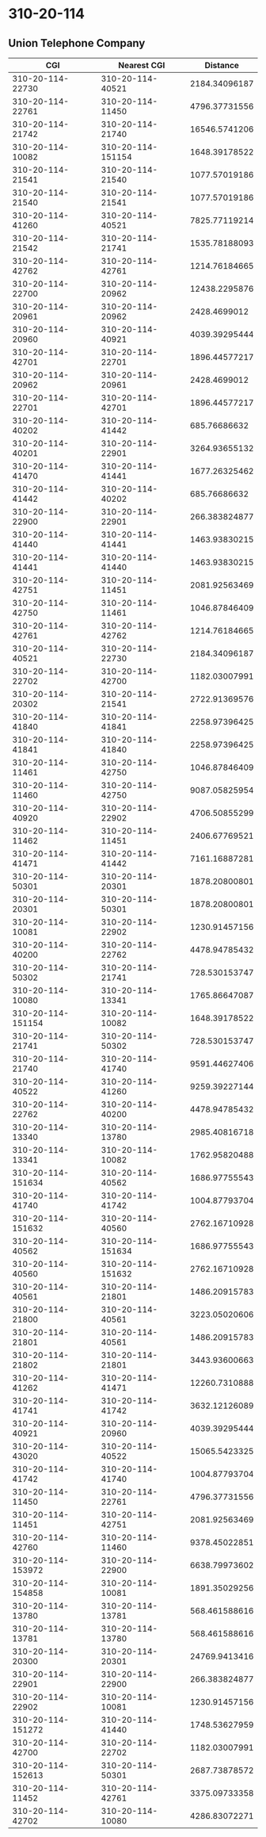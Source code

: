 # 310-20-114
## Union Telephone Company


| CGI | Nearest CGI | Distance |
|-----|-------------|----------|
| 310-20-114-22730 | 310-20-114-40521 | 2184.34096187 |
| 310-20-114-22761 | 310-20-114-11450 | 4796.37731556 |
| 310-20-114-21742 | 310-20-114-21740 | 16546.5741206 |
| 310-20-114-10082 | 310-20-114-151154 | 1648.39178522 |
| 310-20-114-21541 | 310-20-114-21540 | 1077.57019186 |
| 310-20-114-21540 | 310-20-114-21541 | 1077.57019186 |
| 310-20-114-41260 | 310-20-114-40521 | 7825.77119214 |
| 310-20-114-21542 | 310-20-114-21741 | 1535.78188093 |
| 310-20-114-42762 | 310-20-114-42761 | 1214.76184665 |
| 310-20-114-22700 | 310-20-114-20962 | 12438.2295876 |
| 310-20-114-20961 | 310-20-114-20962 | 2428.4699012 |
| 310-20-114-20960 | 310-20-114-40921 | 4039.39295444 |
| 310-20-114-42701 | 310-20-114-22701 | 1896.44577217 |
| 310-20-114-20962 | 310-20-114-20961 | 2428.4699012 |
| 310-20-114-22701 | 310-20-114-42701 | 1896.44577217 |
| 310-20-114-40202 | 310-20-114-41442 | 685.76686632 |
| 310-20-114-40201 | 310-20-114-22901 | 3264.93655132 |
| 310-20-114-41470 | 310-20-114-41441 | 1677.26325462 |
| 310-20-114-41442 | 310-20-114-40202 | 685.76686632 |
| 310-20-114-22900 | 310-20-114-22901 | 266.383824877 |
| 310-20-114-41440 | 310-20-114-41441 | 1463.93830215 |
| 310-20-114-41441 | 310-20-114-41440 | 1463.93830215 |
| 310-20-114-42751 | 310-20-114-11451 | 2081.92563469 |
| 310-20-114-42750 | 310-20-114-11461 | 1046.87846409 |
| 310-20-114-42761 | 310-20-114-42762 | 1214.76184665 |
| 310-20-114-40521 | 310-20-114-22730 | 2184.34096187 |
| 310-20-114-22702 | 310-20-114-42700 | 1182.03007991 |
| 310-20-114-20302 | 310-20-114-21541 | 2722.91369576 |
| 310-20-114-41840 | 310-20-114-41841 | 2258.97396425 |
| 310-20-114-41841 | 310-20-114-41840 | 2258.97396425 |
| 310-20-114-11461 | 310-20-114-42750 | 1046.87846409 |
| 310-20-114-11460 | 310-20-114-42750 | 9087.05825954 |
| 310-20-114-40920 | 310-20-114-22902 | 4706.50855299 |
| 310-20-114-11462 | 310-20-114-11451 | 2406.67769521 |
| 310-20-114-41471 | 310-20-114-41442 | 7161.16887281 |
| 310-20-114-50301 | 310-20-114-20301 | 1878.20800801 |
| 310-20-114-20301 | 310-20-114-50301 | 1878.20800801 |
| 310-20-114-10081 | 310-20-114-22902 | 1230.91457156 |
| 310-20-114-40200 | 310-20-114-22762 | 4478.94785432 |
| 310-20-114-50302 | 310-20-114-21741 | 728.530153747 |
| 310-20-114-10080 | 310-20-114-13341 | 1765.86647087 |
| 310-20-114-151154 | 310-20-114-10082 | 1648.39178522 |
| 310-20-114-21741 | 310-20-114-50302 | 728.530153747 |
| 310-20-114-21740 | 310-20-114-41740 | 9591.44627406 |
| 310-20-114-40522 | 310-20-114-41260 | 9259.39227144 |
| 310-20-114-22762 | 310-20-114-40200 | 4478.94785432 |
| 310-20-114-13340 | 310-20-114-13780 | 2985.40816718 |
| 310-20-114-13341 | 310-20-114-10082 | 1762.95820488 |
| 310-20-114-151634 | 310-20-114-40562 | 1686.97755543 |
| 310-20-114-41740 | 310-20-114-41742 | 1004.87793704 |
| 310-20-114-151632 | 310-20-114-40560 | 2762.16710928 |
| 310-20-114-40562 | 310-20-114-151634 | 1686.97755543 |
| 310-20-114-40560 | 310-20-114-151632 | 2762.16710928 |
| 310-20-114-40561 | 310-20-114-21801 | 1486.20915783 |
| 310-20-114-21800 | 310-20-114-40561 | 3223.05020606 |
| 310-20-114-21801 | 310-20-114-40561 | 1486.20915783 |
| 310-20-114-21802 | 310-20-114-21801 | 3443.93600663 |
| 310-20-114-41262 | 310-20-114-41471 | 12260.7310888 |
| 310-20-114-41741 | 310-20-114-41742 | 3632.12126089 |
| 310-20-114-40921 | 310-20-114-20960 | 4039.39295444 |
| 310-20-114-43020 | 310-20-114-40522 | 15065.5423325 |
| 310-20-114-41742 | 310-20-114-41740 | 1004.87793704 |
| 310-20-114-11450 | 310-20-114-22761 | 4796.37731556 |
| 310-20-114-11451 | 310-20-114-42751 | 2081.92563469 |
| 310-20-114-42760 | 310-20-114-11460 | 9378.45022851 |
| 310-20-114-153972 | 310-20-114-22900 | 6638.79973602 |
| 310-20-114-154858 | 310-20-114-10081 | 1891.35029256 |
| 310-20-114-13780 | 310-20-114-13781 | 568.461588616 |
| 310-20-114-13781 | 310-20-114-13780 | 568.461588616 |
| 310-20-114-20300 | 310-20-114-20301 | 24769.9413416 |
| 310-20-114-22901 | 310-20-114-22900 | 266.383824877 |
| 310-20-114-22902 | 310-20-114-10081 | 1230.91457156 |
| 310-20-114-151272 | 310-20-114-41440 | 1748.53627959 |
| 310-20-114-42700 | 310-20-114-22702 | 1182.03007991 |
| 310-20-114-152613 | 310-20-114-50301 | 2687.73878572 |
| 310-20-114-11452 | 310-20-114-42761 | 3375.09733358 |
| 310-20-114-42702 | 310-20-114-10080 | 4286.83072271 |
